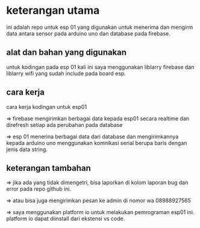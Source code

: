 # keterangan utama
ini adalah repo untuk esp 01 yang digunakan untuk menerima dan mengirm data antara sensor pada arduino uno dan database pada firebase.
## alat dan bahan yang digunakan
untuk kodingan pada esp 01 kali ini saya menggunakan liblarry firebase dan liblarry wifi yang sudah include pada board esp.
## cara kerja
cara kerja kodingan untuk esp01

=> firebase mengirimkan berbagai data kepada esp01 secara realtime dan direfresh setiap ada perubahan pada database

=> esp 01 menerina berbagai data dari database dan mengirimkannya kepada arduino uno menggunakan komnikasi serial berupa baris dengan jenis data string.

## keterangan tambahan
=> jika ada yang tidak dimengetri, bisa laporkan di kolom laporan bug dan error pada repo github ini.

=> atau bisa juga mengirimkan pesan ke admin di nomor wa 08988927565

=> saya menggunakan platform io untuk melakukan pemrograman esp01 ini. platform io dapat diinstall dari ekstensi vs code.